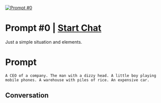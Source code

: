 
[![Prompt #0](https://flow-prompt-covers.s3.us-west-1.amazonaws.com/icon/Flat/i6.png)](https://gptcall.net/chat.html?data=%7B%22contact%22%3A%7B%22id%22%3A%22rILqdCgblPhX70KmVLXh_%22%2C%22flow%22%3Atrue%7D%7D)
# Prompt #0 | [Start Chat](https://gptcall.net/chat.html?data=%7B%22contact%22%3A%7B%22id%22%3A%22rILqdCgblPhX70KmVLXh_%22%2C%22flow%22%3Atrue%7D%7D)
Just a simple situation and elements. 

# Prompt

```
A CEO of a company. The man with a dizzy head. A little boy playing mobile phones. A warehouse with piles of rice. An expensive car. 
```

## Conversation




